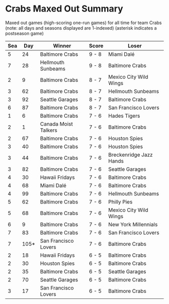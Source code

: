 # Crabs Maxed Out Summary



Maxed out games (high-scoring one-run games) for all time for team Crabs (note: all days and seasons displayed are 1-indexed) (asterisk indicates a postseason game)


| Sea | Day | Winner | Score | Loser | 
| ------ |------ |------ |------ |------ |
| 5 | 24 | Baltimore Crabs | 9 - 8 | Miami Dalé | 
| 7 | 28 | Hellmouth Sunbeams | 9 - 8 | Baltimore Crabs | 
| 2 | 9 | Baltimore Crabs | 8 - 7 | Mexico City Wild Wings | 
| 3 | 62 | Baltimore Crabs | 8 - 7 | Hellmouth Sunbeams | 
| 3 | 92 | Seattle Garages | 8 - 7 | Baltimore Crabs | 
| 6 | 87 | Baltimore Crabs | 8 - 7 | San Francisco Lovers | 
| 1 | 6 | Baltimore Crabs | 7 - 6 | Hades Tigers | 
| 2 | 1 | Canada Moist Talkers | 7 - 6 | Baltimore Crabs | 
| 2 | 67 | Baltimore Crabs | 7 - 6 | Houston Spies | 
| 3 | 40 | Baltimore Crabs | 7 - 6 | Houston Spies | 
| 3 | 44 | Baltimore Crabs | 7 - 6 | Breckenridge Jazz Hands | 
| 3 | 82 | Baltimore Crabs | 7 - 6 | Seattle Garages | 
| 4 | 30 | Hawaii Fridays | 7 - 6 | Baltimore Crabs | 
| 4 | 68 | Miami Dalé | 7 - 6 | Baltimore Crabs | 
| 4 | 99 | Baltimore Crabs | 7 - 6 | Hellmouth Sunbeams | 
| 5 | 62 | Baltimore Crabs | 7 - 6 | Philly Pies | 
| 5 | 68 | Baltimore Crabs | 7 - 6 | Mexico City Wild Wings | 
| 6 | 9 | Baltimore Crabs | 7 - 6 | New York Millennials | 
| 7 | 83 | Baltimore Crabs | 7 - 6 | San Francisco Lovers | 
| 7 | 105* | San Francisco Lovers | 7 - 6 | Baltimore Crabs | 
| 2 | 18 | Hawaii Fridays | 6 - 5 | Baltimore Crabs | 
| 2 | 30 | Houston Spies | 6 - 5 | Baltimore Crabs | 
| 2 | 35 | Baltimore Crabs | 6 - 5 | Seattle Garages | 
| 2 | 70 | Seattle Garages | 6 - 5 | Baltimore Crabs | 
| 3 | 17 | San Francisco Lovers | 6 - 5 | Baltimore Crabs | 


